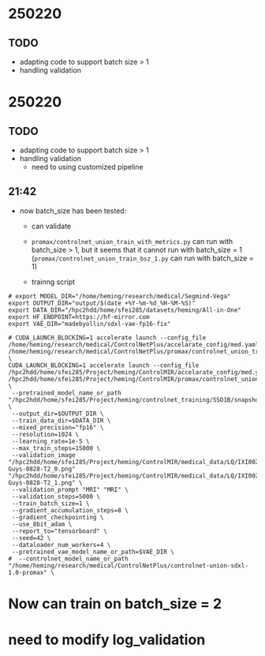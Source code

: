 # 250220
## TODO
- adapting code to support batch size > 1
- handling validation

# 250220
## TODO
- adapting code to support batch size > 1
- handling validation
    - need to using customized pipeline

## 21:42
- now batch_size has been tested: 
    - can validate
    - `promax/controlnet_union_train_with_metrics.py` can run with batch_size > 1, but it seems that it cannot run with batch_size = 1 (`promax/controlnet_union_train_bsz_1.py` can run with batch_size = 1)

    - trainng script
```shell
# export MODEL_DIR="/home/heming/research/medical/Segmind-Vega"
export OUTPUT_DIR="output/$(date +%Y-%m-%d_%H-%M-%S)"
export DATA_DIR="/hpc2hdd/home/sfei285/datasets/heming/All-in-One"
export HF_ENDPOINT=https://hf-mirror.com
export VAE_DIR="madebyollin/sdxl-vae-fp16-fix"

# CUDA_LAUNCH_BLOCKING=1 accelerate launch --config_file /home/heming/research/medical/ControlNetPlus/accelarate_config/med.yaml /home/heming/research/medical/ControlNetPlus/promax/controlnet_union_train_medical_image_restoration.py \
CUDA_LAUNCH_BLOCKING=1 accelerate launch --config_file /hpc2hdd/home/sfei285/Project/heming/ControlMIR/accelarate_config/med.yaml /hpc2hdd/home/sfei285/Project/heming/ControlMIR/promax/controlnet_union_train_bsz_1.py \
 --pretrained_model_name_or_path "/hpc2hdd/home/sfei285/Project/heming/controlnet_training/SSD1B/snapshots/60987f37e94cd59c36b1cba832b9f97b57395a10" \
 --output_dir=$OUTPUT_DIR \
 --train_data_dir=$DATA_DIR \
 --mixed_precision="fp16" \
 --resolution=1024 \
 --learning_rate=1e-5 \
 --max_train_steps=15000 \
 --validation_image "/hpc2hdd/home/sfei285/Project/heming/ControlMIR/medical_data/LQ/IXI002-Guys-0828-T2_0.png" "/hpc2hdd/home/sfei285/Project/heming/ControlMIR/medical_data/LQ/IXI002-Guys-0828-T2_1.png" \
 --validation_prompt "MRI" "MRI" \
 --validation_steps=5000 \
 --train_batch_size=1 \
 --gradient_accumulation_steps=8 \
 --gradient_checkpointing \
 --use_8bit_adam \
 --report_to="tensorboard" \
 --seed=42 \
 --dataloader_num_workers=4 \
 --pretrained_vae_model_name_or_path=$VAE_DIR \
#  --controlnet_model_name_or_path "/home/heming/research/medical/ControlNetPlus/controlnet-union-sdxl-1.0-promax" \

```

# Now can train on batch_size = 2
# need to modify log_validation